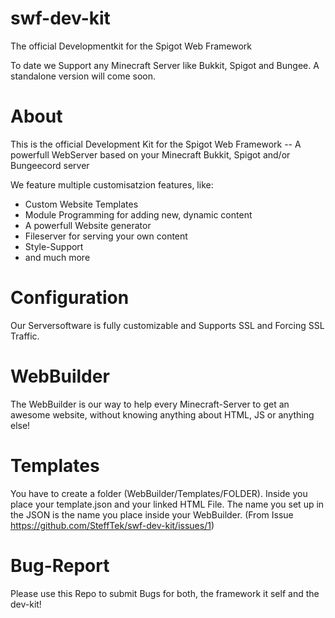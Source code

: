 # swf-dev-kit
The official Developmentkit for the Spigot Web Framework

To date we Support any Minecraft Server like Bukkit, Spigot and Bungee. A standalone version will come soon.

# About
This is the official Development Kit for the Spigot Web Framework -- A powerfull WebServer based on your Minecraft Bukkit, Spigot and/or Bungeecord server

We feature multiple customisatzion features, like:
- Custom Website Templates
- Module Programming for adding new, dynamic content
- A powerfull Website generator
- Fileserver for serving your own content
- Style-Support
- and much more

# Configuration
Our Serversoftware is fully customizable and Supports SSL and Forcing SSL Traffic.

# WebBuilder
The WebBuilder is our way to help every Minecraft-Server to get an awesome website, without knowing anything about HTML, JS or anything else!

# Templates
You have to create a folder (WebBuilder/Templates/FOLDER). Inside you place your template.json and your linked HTML File. The name you set up in the JSON is the name you place inside your WebBuilder. (From Issue https://github.com/SteffTek/swf-dev-kit/issues/1)

# Bug-Report
Please use this Repo to submit Bugs for both, the framework it self and the dev-kit!
